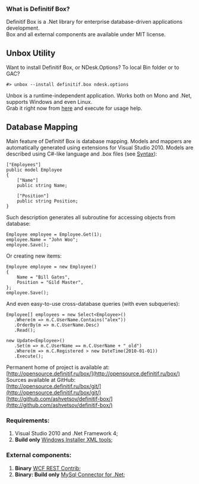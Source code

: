 ### What is Definitif Box?
Definitif Box is a .Net library for enterprise database-driven applications development.    
Box and all external components are available under MIT license.

## Unbox Utility
Want to install Definitif Box, or NDesk.Options? To local Bin folder or to GAC?

    #> unbox --install definitif.box ndesk.options

Unbox is a runtime-independent application. Works both on Mono and .Net, supports Windows and even Linux.    
Grab it right now from [here](http://unbox.definitif.ru/unbox.exe) and execute for usage help.

## Database Mapping
Main feature of Definitif Box is database mapping. Models and mappers are automatically generated using extensions for Visual Studio 2010.
Models are described using C#-like language and .box files (see [Syntax](http://opensource.definitif.ru/box/syntax/)):

    ["Employees"]
    public model Employee
    {
        ["Name"]
        public string Name;

        ["Position"]
        public string Position;
    }

Such description generates all subroutine for accessing objects from database:

    Employee employee = Employee.Get(1);
    employee.Name = "John Woo";
    employee.Save();

Or creating new items:

    Employee employee = new Employee()
    {
        Name = "Bill Gates",
        Position = "Gild Master",
    };
    employee.Save();

And even easy-to-use cross-database queries (with even subqueries):

    Employee[] employees = new Select<Employee>()
       .Where(m => m.C.UserName.Contains("alex"))
       .OrderBy(m => m.C.UserName.Desc)
       .Read();

    new Update<Employee>()
       .Set(m => m.C.UserName == m.C.UserName + "_old")
       .Where(m => m.C.Registered > new DateTime(2010-01-01))
       .Execute();

Permanent home of project is available at:    
[http://opensource.definitif.ru/box/](http://opensource.definitif.ru/box/)    
Sources available at GitHub:    
[http://opensource.definitif.ru/box/git/](http://opensource.definitif.ru/box/git/)    
[http://github.com/ashvetsov/definitif-box/](http://github.com/ashvetsov/definitif-box/)    

### Requirements:
1. Visual Studio 2010 and .Net Framework 4;
2. **Build only** [Windows Installer XML tools](http://wix.sourceforge.net/);

### External components:
1. **Binary** [WCF REST Contrib](http://wcfrestcontrib.codeplex.com/);
2. **Binary: Build only** [MySql Connector for .Net](http://dev.mysql.com/downloads/connector/net/);
